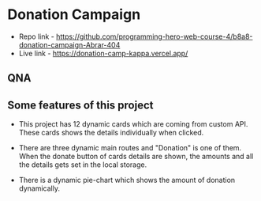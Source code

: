 # Donation Campaign

- Repo link -
  https://github.com/programming-hero-web-course-4/b8a8-donation-campaign-Abrar-404
- Live link - https://donation-camp-kappa.vercel.app/

## QNA

## Some features of this project

- This project has 12 dynamic cards which are coming from custom API. These
  cards shows the details individually when clicked.

- There are three dynamic main routes and "Donation" is one of them. When the
  donate button of cards details are shown, the amounts and all the details gets
  set in the local storage.

- There is a dynamic pie-chart which shows the amount of donation dynamically.
